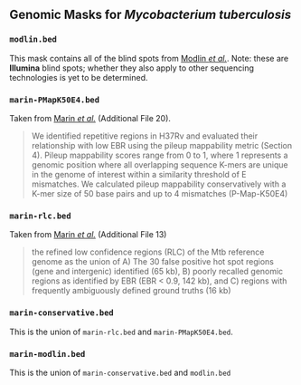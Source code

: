 ## Genomic Masks for *Mycobacterium tuberculosis*

### `modlin.bed`

This mask contains all of the blind spots from [Modlin *et al.*][modlin]. Note: these are **Illumina** blind spots; whether they also apply to other sequencing technologies is yet to be determined.

### `marin-PMapK50E4.bed`

Taken from [Marin *et al.*][marin] (Additional File 20). 

> We identified repetitive regions in H37Rv and evaluated their relationship with low EBR using the pileup mappability metric (Section 4). Pileup mappability scores range from 0 to 1, where 1 represents a genomic position where all overlapping sequence K-mers are unique in the genome of interest within a similarity threshold of E mismatches. We calculated pileup mappability conservatively with a K-mer size of 50 base pairs and up to 4 mismatches (P-Map-K50E4)

### `marin-rlc.bed`

Taken from [Marin *et al.*][marin] (Additional File 13)

> the refined low confidence regions (RLC) of the Mtb reference genome as the union of A) The 30 false positive hot spot regions (gene and intergenic) identified (65 kb), B) poorly recalled genomic regions as identified by EBR (EBR < 0.9, 142 kb), and C) regions with frequently ambiguously defined ground truths (16 kb)

### `marin-conservative.bed`

This is the union of `marin-rlc.bed` and `marin-PMapK50E4.bed`.

### `marin-modlin.bed`

This is the union of `marin-conservative.bed` and `modlin.bed`

[marin]: https://doi.org/10.1093/bioinformatics/btac023
[modlin]: https://doi.org/10.1099/mgen.0.000465
